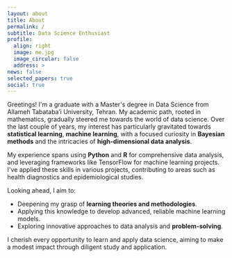 ```yaml
---
layout: about
title: About
permalink: /
subtitle: Data Science Enthusiast
profile:
  align: right
  image: me.jpg
  image_circular: false
  address: >
news: false
selected_papers: true
social: true
---
```


Greetings! I'm a graduate with a Master's degree in Data Science from Allameh Tabataba’i University, Tehran. My academic path, rooted in mathematics, gradually steered me towards the world of data science. Over the last couple of years, my interest has particularly gravitated towards **statistical learning**, **machine learning**, with a focused curiosity in **Bayesian methods** and the intricacies of **high-dimensional data analysis**.

My experience spans using **Python** and **R** for comprehensive data analysis, and leveraging frameworks like TensorFlow for machine learning projects. I've applied these skills in various projects, contributing to areas such as health diagnostics and epidemiological studies.

Looking ahead, I aim to:
- Deepening my grasp of **learning theories and methodologies**.
- Applying this knowledge to develop advanced, reliable machine learning models.
- Exploring innovative approaches to data analysis and **problem-solving**.

I cherish every opportunity to learn and apply data science, aiming to make a modest impact through diligent study and application.
